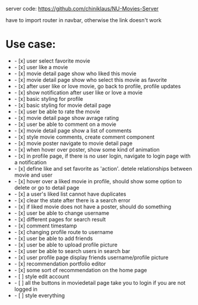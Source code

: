 server code: https://github.com/chiniklaus/NU-Movies-Server

have to import router in navbar, otherwise the link doesn't work

# Use case:
<ul>
    <li> - [x] user select favorite movie</li>
    <li> - [x] user like a movie</li>
    <li> - [x] movie detail page show who liked this movie</li>
    <li> - [x] movie detail page show who select this movie as favorite</li>
    <li> - [x] after user like or love movie, go back to profile, profile updates</li>
    <li> - [x] show notification after user like or love a movie</li>
    <li> - [x] basic styling for profile</li>
    <li> - [x] basic styling for movie detail page</li>
    <li> - [x] user be able to rate the movie</li>
    <li> - [x] movie detail page show avrage rating</li>
    <li> - [x] user be able to comment on a movie</li>
    <li> - [x] movie detail page show a list of comments</li>
    <li> - [x] style movie comments, create comment component</li>
    <li> - [x] movie poster navigate to movie detail page</li>
    <li> - [x] when hover over poster, show some kind of animation</li>
    <li> - [x] in profile page, if there is no user login, navigate to login page with a notification</li>
    <li> - [x] define like and set favorite as 'action'. detele relationships between movie and user</li>
    <li> - [x] hover over a liked movie in profile, should show some option to delete or go to detail page</li>
    <li> - [x] a user's liked list cannot have duplicates</li>
    <li> - [x] clear the state after there is a search error</li>
    <li> - [x] if liked movie does not have a poster, should do something</li>
    <li> - [x] user be able to change username</li>
    <li> - [x] different pages for search result</li>
    <li> - [x] comment timestamp</li>
    <li> - [x] changing profile route to username</li>
    <li> - [x] user be able to add friends</li>
    <li> - [x] user be able to upload profile picture</li>
    <li> - [x] user be able to search users in search bar</li>
    <li> - [x] user profile page display friends username/profile picture</li>
    <li> - [x] recommendation portfolio editor</li>
    <li> - [x] some sort of recommendation on the home page</li>
    <li> - [ ] style edit account</li>
    <li> - [ ] all the buttons in moviedetail page take you to login if you are not logged in</li>
    <li> - [ ] style everything</li>
</ul>
